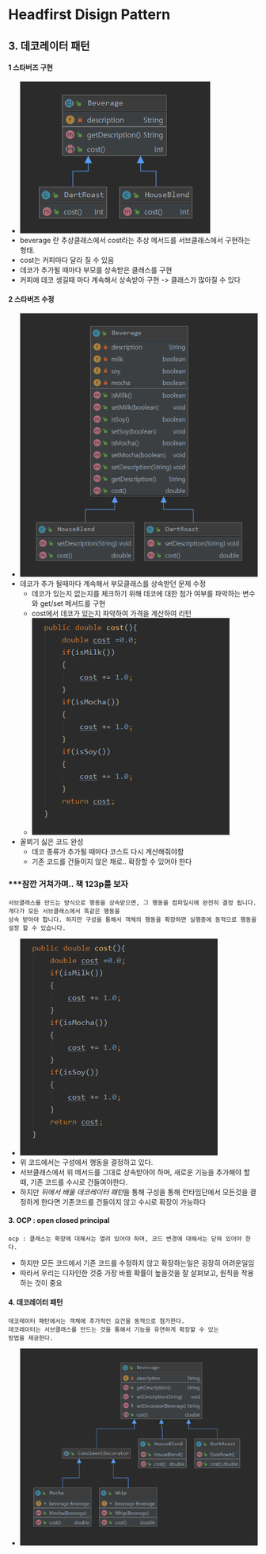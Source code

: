 # Headfirst Disign Pattern

## 3. 데코레이터 패턴

#### 1 스타버즈 구현
* ![스타버즈_1](img/beverage.PNG)
* beverage 란 추상클래스에서 cost라는 추상 메서드를 서브클래스에서 구현하는 형태.
* cost는 커피마다 달라 질 수 있음
* 데코가 추가될 때마다 부모를 상속받은 클래스를 구현
* 커피에 데코 생길때 마다 계속해서 상속받아 구현 -> 클래스가 많아질 수 있다

#### 2 스타버즈 수정
* ![스타바즈2](img/beverage_02.PNG)
* 데코가 추가 될때마다 계속해서 부모클래스를 상속받던 문제 수정
    * 데코가 있는지 없는지를 체크하기 위해 데코에 대한 첨가 여부를 파악하는 변수와 get/set 메서드를 구현
    * cost에서 데코가 있는지 파악하여 가격을 계산하여 리턴
    * ![스타버즈2_소스](img/beverage_02_source.PNG)
* 꼴뵈기 싫은 코드 완성
    * 데코 종류가 추가될 때마다 코스트 다시 계산해줘야함
    * 기존 코드를 건들이지 않은 채로..  확장할 수 있어야 한다


### ***잠깐 거쳐가며.. 책 123p를 보자
```
서브클래스를 만드는 방식으로 행동을 상속받으면, 그 행동을 컴파일시에 완전히 결정 됩니다. 
게다가 모든 서브클래스에서 똑같은 행동을
상속 받아야 합니다. 하지만 구성을 통해서 객체의 행동을 확장하면 실행중에 동적으로 행동을 설정 할 수 있습니다.
```
* ![스타버즈2_소스](img/beverage_02_source.PNG)
* 위 코드에서는 구성에서 행동을 결정하고 있다. 
* 서브클래스에서 위 메서드를 그대로 상속받아야 하며, 새로운 기능을 추가해야 할 때, 기존 코드를 수시로 건들여야한다.
* 하지만 *뒤에서 배울 데코레이터 패턴*을 통해 구성을 통해 런타임단에서 모든것을 결정하게 한다면 기존코드를 건들이지 않고 
수시로 확장이 가능하다

#### 3. OCP : open closed principal
```
ocp : 클래스는 확장에 대해서는 열려 있어야 하며, 코드 변경에 대해서는 닫혀 있어야 한다.
```
* 하지만 모든 코드에서 기존 코드를 수정하지 않고 확장하는일은 굉장히 어려운일임
* 따라서 우리는 디자인한 것중 가장 바뀔 확률이 높을것을 잘 살펴보고, 원칙을 작용하는 것이 중요


#### 4. 데코레이터 패턴
```text
데코레이터 패턴에서는 객체에 추가적인 요건을 동적으로 첨가한다. 
데코레이터는 서브클래스를 만드는 것을 통해서 기능을 유연하게 확장할 수 있는
방법을 제공한다.
```

* ![데코레이터패턴](img/beverage_01.PNG)